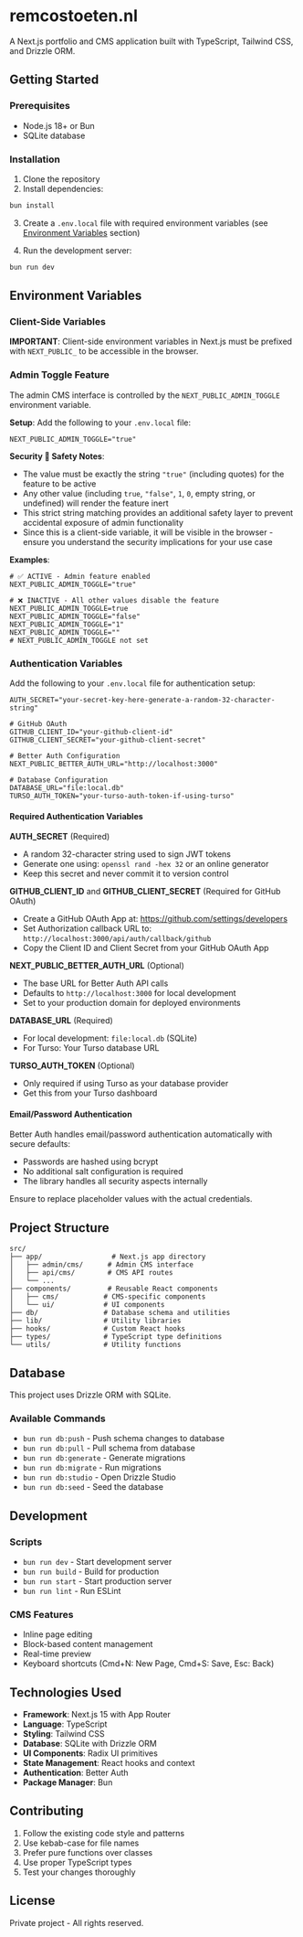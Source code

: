 # remcostoeten.nl

A Next.js portfolio and CMS application built with TypeScript, Tailwind CSS, and Drizzle ORM.

## Getting Started

### Prerequisites

- Node.js 18+ or Bun
- SQLite database

### Installation

1. Clone the repository
2. Install dependencies:
```bash
bun install
```

3. Create a `.env.local` file with required environment variables (see [Environment Variables](#environment-variables) section)

4. Run the development server:
```bash
bun run dev
```

## Environment Variables

### Client-Side Variables

**IMPORTANT**: Client-side environment variables in Next.js must be prefixed with `NEXT_PUBLIC_` to be accessible in the browser.

### Admin Toggle Feature

The admin CMS interface is controlled by the `NEXT_PUBLIC_ADMIN_TOGGLE` environment variable.

**Setup**: Add the following to your `.env.local` file:
```env
NEXT_PUBLIC_ADMIN_TOGGLE="true"
```

**Security  Safety Notes**:
- The value must be exactly the string `"true"` (including quotes) for the feature to be active
- Any other value (including `true`, `"false"`, `1`, `0`, empty string, or undefined) will render the feature inert
- This strict string matching provides an additional safety layer to prevent accidental exposure of admin functionality
- Since this is a client-side variable, it will be visible in the browser - ensure you understand the security implications for your use case

**Examples**:
```env
# ✅ ACTIVE - Admin feature enabled
NEXT_PUBLIC_ADMIN_TOGGLE="true"

# ❌ INACTIVE - All other values disable the feature
NEXT_PUBLIC_ADMIN_TOGGLE=true
NEXT_PUBLIC_ADMIN_TOGGLE="false"
NEXT_PUBLIC_ADMIN_TOGGLE="1"
NEXT_PUBLIC_ADMIN_TOGGLE=""
# NEXT_PUBLIC_ADMIN_TOGGLE not set
```

### Authentication Variables

Add the following to your `.env.local` file for authentication setup:

```env
AUTH_SECRET="your-secret-key-here-generate-a-random-32-character-string"

# GitHub OAuth
GITHUB_CLIENT_ID="your-github-client-id"
GITHUB_CLIENT_SECRET="your-github-client-secret"

# Better Auth Configuration
NEXT_PUBLIC_BETTER_AUTH_URL="http://localhost:3000"

# Database Configuration
DATABASE_URL="file:local.db"
TURSO_AUTH_TOKEN="your-turso-auth-token-if-using-turso"
```

#### Required Authentication Variables

**AUTH_SECRET** (Required)
- A random 32-character string used to sign JWT tokens
- Generate one using: `openssl rand -hex 32` or an online generator
- Keep this secret and never commit it to version control

**GITHUB_CLIENT_ID** and **GITHUB_CLIENT_SECRET** (Required for GitHub OAuth)
- Create a GitHub OAuth App at: https://github.com/settings/developers
- Set Authorization callback URL to: `http://localhost:3000/api/auth/callback/github`
- Copy the Client ID and Client Secret from your GitHub OAuth App

**NEXT_PUBLIC_BETTER_AUTH_URL** (Optional)
- The base URL for Better Auth API calls
- Defaults to `http://localhost:3000` for local development
- Set to your production domain for deployed environments

**DATABASE_URL** (Required)
- For local development: `file:local.db` (SQLite)
- For Turso: Your Turso database URL

**TURSO_AUTH_TOKEN** (Optional)
- Only required if using Turso as your database provider
- Get this from your Turso dashboard

#### Email/Password Authentication

Better Auth handles email/password authentication automatically with secure defaults:
- Passwords are hashed using bcrypt
- No additional salt configuration is required
- The library handles all security aspects internally

Ensure to replace placeholder values with the actual credentials.

## Project Structure

```
src/
├── app/                 # Next.js app directory
│   ├── admin/cms/      # Admin CMS interface
│   ├── api/cms/        # CMS API routes
│   └── ...
├── components/         # Reusable React components
│   ├── cms/           # CMS-specific components
│   └── ui/            # UI components
├── db/                # Database schema and utilities
├── lib/               # Utility libraries
├── hooks/             # Custom React hooks
├── types/             # TypeScript type definitions
└── utils/             # Utility functions
```

## Database

This project uses Drizzle ORM with SQLite.

### Available Commands

- `bun run db:push` - Push schema changes to database
- `bun run db:pull` - Pull schema from database
- `bun run db:generate` - Generate migrations
- `bun run db:migrate` - Run migrations
- `bun run db:studio` - Open Drizzle Studio
- `bun run db:seed` - Seed the database

## Development

### Scripts

- `bun run dev` - Start development server
- `bun run build` - Build for production
- `bun run start` - Start production server
- `bun run lint` - Run ESLint

### CMS Features

- Inline page editing
- Block-based content management
- Real-time preview
- Keyboard shortcuts (Cmd+N: New Page, Cmd+S: Save, Esc: Back)

## Technologies Used

- **Framework**: Next.js 15 with App Router
- **Language**: TypeScript
- **Styling**: Tailwind CSS
- **Database**: SQLite with Drizzle ORM
- **UI Components**: Radix UI primitives
- **State Management**: React hooks and context
- **Authentication**: Better Auth
- **Package Manager**: Bun

## Contributing

1. Follow the existing code style and patterns
2. Use kebab-case for file names
3. Prefer pure functions over classes
4. Use proper TypeScript types
5. Test your changes thoroughly

## License

Private project - All rights reserved.
